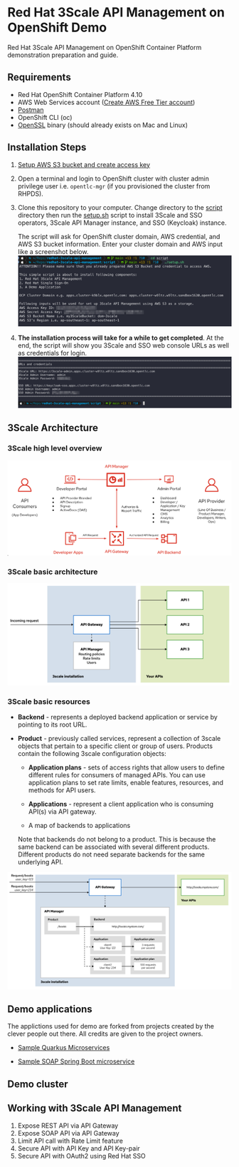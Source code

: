 # Red Hat 3Scale API Management on OpenShift Demo

Red Hat 3Scale API Management on OpenShift Container Platform demonstration preparation and guide.

## Requirements

- Red Hat OpenShift Container Platform 4.10
- AWS Web Services account ([Create AWS Free Tier account](https://aws.amazon.com/free))
- [Postman](https://www.postman.com/downloads/)
- OpenShift CLI (oc)
- [OpenSSL](https://www.openssl.org/source/) binary (should already exists on Mac and Linux)

## Installation Steps

1. [Setup AWS S3 bucket and create access key](documents/aws-s3-setup.md)

2. Open a terminal and login to OpenShift cluster with cluster admin privilege user i.e. `opentlc-mgr` (if you provisioned the cluster from RHPDS).

3. Clone this repository to your computer. Change directory to the [script](/script/) directory then run the [setup.sh](script/setup.sh) script to install 3Scale and SSO operators, 3Scale API Manager instance, and SSO (Keycloak) instance.

   The script will ask for OpenShift cluster domain, AWS credential, and AWS S3 bucket information. Enter your cluster domain and AWS input like a screenshot below.
   ![setup operator](images/operator-setup-1.png)

4. **The installation process will take for a while to get completed**. At the end, the script will show you 3Scale and SSO web console URLs as well as credentials for login.
   ![setup operator](images/operator-setup-2.png)

## 3Scale Architecture

### 3Scale high level overview

![3scale overview](images/3scale-overview.png)

### 3Scale basic architecture

![3scale architecture](images/3scale-architecture.png)

### 3Scale basic resources

- **Backend** - represents a deployed backend application or service by pointing to its root URL.

- **Product** - previously called services, represent a collection of 3scale objects that pertain to a specific client or group of users. Products contain the following 3scale configuration objects:

  - **Application plans** - sets of access rights that allow users to define different rules for consumers of managed APIs. You can use application plans to set rate limits, enable features, resources, and methods for API users.

  - **Applications** - represent a client application who is consuming API(s) via API gateway.

  - A map of backends to applications

  Note that backends do not belong to a product. This is because the same backend can be associated with several different products. Different products do not need separate backends for the same underlying API.

![3scale resources](images/3scale-resources.png)

## Demo applications

The applictions used for demo are forked from projects created by the clever people out there. All credits are given to the project owners.

- [Sample Quarkus Microservices](https://github.com/audomsak/sample-quarkus-microservices)

- [Sample SOAP Spring Boot microservice](https://github.com/audomsak/ws-employee-soapcxf)

## Demo cluster

## Working with 3Scale API Management

1. Expose REST API via API Gateway
2. Expose SOAP API via API Gateway
3. Limit API call with Rate Limit feature
4. Secure API with API Key and API Key-pair
5. Secure API with OAuth2 using Red Hat SSO
